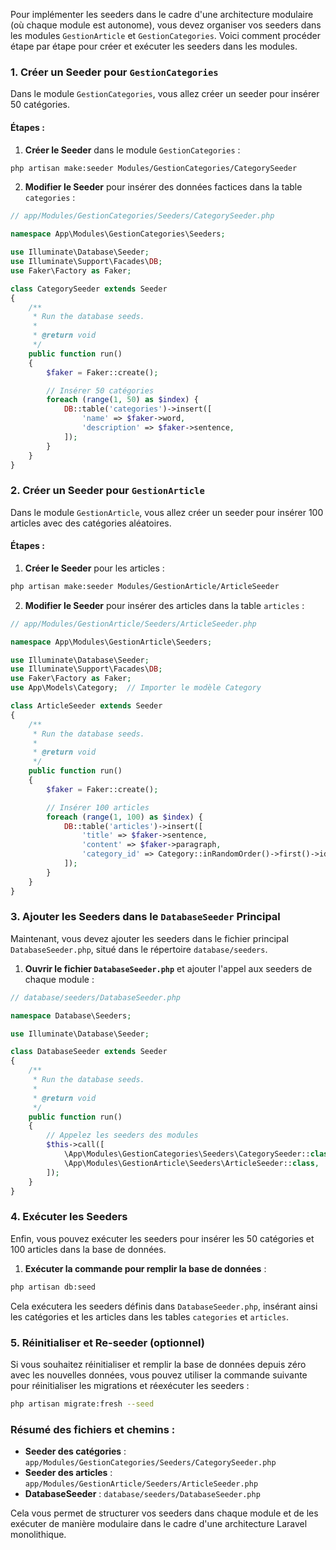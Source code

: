 Pour implémenter les seeders dans le cadre d'une architecture modulaire (où chaque module est autonome), vous devez organiser vos seeders dans les modules `GestionArticle` et `GestionCategories`. Voici comment procéder étape par étape pour créer et exécuter les seeders dans les modules.

### 1. Créer un Seeder pour `GestionCategories`

Dans le module `GestionCategories`, vous allez créer un seeder pour insérer 50 catégories.

#### Étapes :

1. **Créer le Seeder** dans le module `GestionCategories` :

```bash
php artisan make:seeder Modules/GestionCategories/CategorySeeder
```

2. **Modifier le Seeder** pour insérer des données factices dans la table `categories` :

```php
// app/Modules/GestionCategories/Seeders/CategorySeeder.php

namespace App\Modules\GestionCategories\Seeders;

use Illuminate\Database\Seeder;
use Illuminate\Support\Facades\DB;
use Faker\Factory as Faker;

class CategorySeeder extends Seeder
{
    /**
     * Run the database seeds.
     *
     * @return void
     */
    public function run()
    {
        $faker = Faker::create();

        // Insérer 50 catégories
        foreach (range(1, 50) as $index) {
            DB::table('categories')->insert([
                'name' => $faker->word,
                'description' => $faker->sentence,
            ]);
        }
    }
}
```

### 2. Créer un Seeder pour `GestionArticle`

Dans le module `GestionArticle`, vous allez créer un seeder pour insérer 100 articles avec des catégories aléatoires.

#### Étapes :

1. **Créer le Seeder** pour les articles :

```bash
php artisan make:seeder Modules/GestionArticle/ArticleSeeder
```

2. **Modifier le Seeder** pour insérer des articles dans la table `articles` :

```php
// app/Modules/GestionArticle/Seeders/ArticleSeeder.php

namespace App\Modules\GestionArticle\Seeders;

use Illuminate\Database\Seeder;
use Illuminate\Support\Facades\DB;
use Faker\Factory as Faker;
use App\Models\Category;  // Importer le modèle Category

class ArticleSeeder extends Seeder
{
    /**
     * Run the database seeds.
     *
     * @return void
     */
    public function run()
    {
        $faker = Faker::create();

        // Insérer 100 articles
        foreach (range(1, 100) as $index) {
            DB::table('articles')->insert([
                'title' => $faker->sentence,
                'content' => $faker->paragraph,
                'category_id' => Category::inRandomOrder()->first()->id, // Attribution d'une catégorie aléatoire
            ]);
        }
    }
}
```

### 3. Ajouter les Seeders dans le `DatabaseSeeder` Principal

Maintenant, vous devez ajouter les seeders dans le fichier principal `DatabaseSeeder.php`, situé dans le répertoire `database/seeders`.

1. **Ouvrir le fichier `DatabaseSeeder.php`** et ajouter l'appel aux seeders de chaque module :

```php
// database/seeders/DatabaseSeeder.php

namespace Database\Seeders;

use Illuminate\Database\Seeder;

class DatabaseSeeder extends Seeder
{
    /**
     * Run the database seeds.
     *
     * @return void
     */
    public function run()
    {
        // Appelez les seeders des modules
        $this->call([
            \App\Modules\GestionCategories\Seeders\CategorySeeder::class,
            \App\Modules\GestionArticle\Seeders\ArticleSeeder::class,
        ]);
    }
}
```

### 4. Exécuter les Seeders

Enfin, vous pouvez exécuter les seeders pour insérer les 50 catégories et 100 articles dans la base de données.

1. **Exécuter la commande pour remplir la base de données** :

```bash
php artisan db:seed
```

Cela exécutera les seeders définis dans `DatabaseSeeder.php`, insérant ainsi les catégories et les articles dans les tables `categories` et `articles`.

### 5. Réinitialiser et Re-seeder (optionnel)

Si vous souhaitez réinitialiser et remplir la base de données depuis zéro avec les nouvelles données, vous pouvez utiliser la commande suivante pour réinitialiser les migrations et réexécuter les seeders :

```bash
php artisan migrate:fresh --seed
```

### Résumé des fichiers et chemins :

- **Seeder des catégories** : `app/Modules/GestionCategories/Seeders/CategorySeeder.php`
- **Seeder des articles** : `app/Modules/GestionArticle/Seeders/ArticleSeeder.php`
- **DatabaseSeeder** : `database/seeders/DatabaseSeeder.php`

Cela vous permet de structurer vos seeders dans chaque module et de les exécuter de manière modulaire dans le cadre d'une architecture Laravel monolithique.